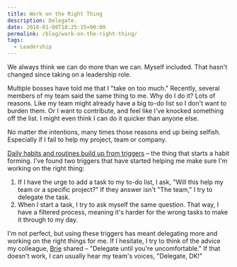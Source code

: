 ```yaml
---
title: Work on the Right Thing
description: Delegate.
date: 2018-01-08T18:25:15+00:00
permalink: /blog/work-on-the-right-thing/
tags:
  - Leadership
---
```


We always think we can do more than we can. Myself included. That hasn't changed since taking on a leadership role.

Multiple bosses have told me that I "take on too much." Recently, several members of my team said the same thing to me. Why do I do it? Lots of reasons. Like my team might already have a big to-do list so I don't want to burden them. Or I want to contribute, and feel like I've knocked something off the list. I might even think I can do it quicker than anyone else.

No matter the intentions, many times those reasons end up being selfish. Especially if I fail to help my project, team or company.

[Daily habits and routines build up from triggers](https://jamesclear.com/habit-triggers) – the thing that starts a habit forming. I've found two triggers that have started helping me make sure I'm working on the right thing:

1. If I have the urge to add a task to my to-do list, I ask, "Will this help my team or a specific project?" If they answer isn't "The team," I try to delegate the task.
2. When I start a task, I try to ask myself the same question. That way, I have a filtered process, meaning it's harder for the wrong tasks to make it through to my day.

I'm not perfect, but using these triggers has meant delegating more and working on the right things for me. If I hesitate, I try to think of the advice my colleague, [Brie](http://brie.blog) shared – "Delegate until you're uncomfortable." If that doesn't work, I can usually hear my team's voices, "Delegate, DK!"

